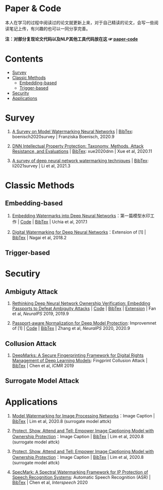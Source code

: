 Paper & Code 
========================
本人在学习的过程中阅读过的论文就更新上来，对于自己精读的论文，会写一些阅读笔记上传，有兴趣的也可以一同分享完善。

**注：对部分复现论文代码以及NLP其他工具代码放在这 ☞ [paper-code](https://github.com/DengBoCong/paper/tree/master/paper-code)**

# Contents 
+ [Survey](#Survey)
+ [Classic&nbsp;Methods](#Classic&nbsp;Methods)
    + [Embedding-based](#Embedding-based)
    + [Trigger-based](#Trigger-based)
+ [Security](#Security)
+ [Applications](#Applications)


# Survey 

1. [A Survey on Model Watermarking Neural Networks](https://arxiv.org/pdf/2009.12153.pdf) | [BibTex](https://scholar.googleusercontent.com/scholar.bib?q=info:Q_T8Vs8S7NcJ:scholar.google.com/&output=citation&scisdr=CgXai5N8EOiKsJSH2jc:AAGBfm0AAAAAYGiCwjeNVBw4l8jyEWLajBpoTa5PF4gs&scisig=AAGBfm0AAAAAYGiCwuS0fp-6EX7PqXQfgc_wOS4n-MVX&scisf=4&ct=citation&cd=-1&hl=zh-CN): boenisch2020survey | Franziska Boenisch, 2020.9

2. [DNN Intellectual Property Protection: Taxonomy, Methods, Attack Resistance, and Evaluations](https://arxiv.org/pdf/2011.13564.pdf) | [BibTex](https://scholar.googleusercontent.com/scholar.bib?q=info:80FeKvJfLoYJ:scholar.google.com/&output=citation&scisdr=CgXai5N8EOiKsJSALOI:AAGBfm0AAAAAYGiFNOKlzcGEjqC0uJMctsTqtWygTLMg&scisig=AAGBfm0AAAAAYGiFNCtNONAA-rQmC0P14lYLkcKqNTEW&scisf=4&ct=citation&cd=-1&hl=zh-CN): xue2020dnn | Xue et al, 2020.11

3. [A survey of deep neural network watermarking techniques](https://arxiv.org/pdf/2103.09274.pdf) | [BibTex](https://scholar.googleusercontent.com/scholar.bib?q=info:zaIcaXKRpAwJ:scholar.google.com/&output=citation&scisdr=CgXai5N8EOiKsJSAhcw:AAGBfm0AAAAAYGiFnczXYWu6F4LUqXDsFLn4qVh5elPt&scisig=AAGBfm0AAAAAYGiFnWLW45ZuHGzVvI3tYMbMu3kboFdQ&scisf=4&ct=citation&cd=-1&hl=zh-CN): li2021survey | Li et al, 2021.3

# Classic&nbsp;Methods
## Embedding-based
1. [Embedding Watermarks into Deep Neural Networks](https://arxiv.org/pdf/1701.04082)：第一篇模型水印工作 | [Code](https://github.com/yu4u/dnn-watermark) | [BibTex](https://scholar.googleusercontent.com/scholar.bib?q=info:UU2mQ9z-ZvgJ:scholar.google.com/&output=citation&scisdr=CgWVvEwREJLC_OQlpgc:AAGBfm0AAAAAYGcjvgfxBCPPsmRKecyXg54IRwJaH54W&scisig=AAGBfm0AAAAAYGcjvszsVjtnkroeuG0XJmnWRX5zeRbo&scisf=4&ct=citation&cd=-1&hl=zh-CN) | Uchia et al, 2017.1

2. [Digital Watermarking for Deep Neural Networks](https://arxiv.org/pdf/1802.02601.pdf)：Extension of [1] | [BibTex](https://scholar.googleusercontent.com/scholar.bib?q=info:UU2mQ9z-ZvgJ:scholar.google.com/&output=citation&scisdr=CgWVvEwREJLC_OQlpgc:AAGBfm0AAAAAYGcjvgfxBCPPsmRKecyXg54IRwJaH54W&scisig=AAGBfm0AAAAAYGcjvszsVjtnkroeuG0XJmnWRX5zeRbo&scisf=4&ct=citation&cd=-1&hl=zh-CN) | Nagai et al, 2018.2






## Trigger-based


# Secutiry

## Ambiguty Attack
1. [Rethinking Deep Neural Network Ownership Verification: Embedding Passports to Defeat Ambiguity Attacks](https://openreview.net/pdf?id=BJlfKVBeUr) | [Code](https://github.com/kamwoh/DeepIPR) | [BibTex](https://scholar.googleusercontent.com/scholar.bib?q=info:BKAV-WKeJ1AJ:scholar.google.com/&output=citation&scisdr=CgWVvEwREJLC_OQ2dGI:AAGBfm0AAAAAYGcwbGKgqKY6a88Qf5KSWhJ1cZDTLhKp&scisig=AAGBfm0AAAAAYGcwbFH6YVqAHUeAAN6Prl_2T1s73g_a&scisf=4&ct=citation&cd=-1&hl=zh-CN) | [Extension](https://arxiv.org/pdf/1909.07830.pdf) | Fan et al, *NeuraIPS* 2019, 2019.9

2. [Passport-aware Normalization for Deep Model Protection](https://proceedings.neurips.cc/paper/2020/file/ff1418e8cc993fe8abcfe3ce2003e5c5-Paper.pdf): Improvemnet of [1] | [Code](https://github.com/ZJZAC/Passport-aware-Normalization) | [BibTex](https://scholar.googleusercontent.com/scholar.bib?q=info:5QgO8-Ei59MJ:scholar.google.com/&output=citation&scisdr=CgWVvEwREJLC_OQ0VCc:AAGBfm0AAAAAYGcyTCc8vZsk-pFuOhQTxIcQCkrbyaKh&scisig=AAGBfm0AAAAAYGcyTD4o2PSHMinhgmKjFreZiaaIMuHC&scisf=4&ct=citation&cd=-1&hl=zh-CN) | Zhang et al, *NeuraIPS* 2020, 2020.9

## Collusion Attack

1. [DeepMarks: A Secure Fingerprinting Framework for Digital Rights Management of Deep Learning Models](http://www.aceslab.org/sites/default/files/DeepMarks_ICMR.pdf): Fingprint Collusion Attack | [BibTex](https://scholar.googleusercontent.com/scholar.bib?q=info:and7Xl29vpgJ:scholar.google.com/&output=citation&scisdr=CgWVvEwREJLC_OQ1P4Q:AAGBfm0AAAAAYGczJ4RoJtTNcjLtnR6Zl4YvA5v6elxb&scisig=AAGBfm0AAAAAYGczJ04ATBFCOCzJmHZ52JT_rgZWhxNf&scisf=4&ct=citation&cd=-1&hl=zh-CN) | Chen et al, *ICMR* 2019

## Surrogate Model Attack

# Applications

1. [Model Watermarking for Image Processing Networks](https://arxiv.org/pdf/2008.11009.pdf)：Image Caption | [BibTex](https://scholar.googleusercontent.com/scholar.bib?q=info:Hq9e_KZON_EJ:scholar.google.com/&output=citation&scisdr=CgWVvEwREJLC_OQsz6k:AAGBfm0AAAAAYGcq16n6j4YFkuwrZH3dDto3LkFvxF-a&scisig=AAGBfm0AAAAAYGcq16uriSTyDxEVHby921snFFyOuwPO&scisf=4&ct=citation&cd=-1&hl=zh-CN) | Lim et al, 2020.8
(surrogate model attck)

2. [Protect, Show, Attend and Tell: Empower Image Captioning Model with Ownership Protection](https://arxiv.org/pdf/2008.11009.pdf)：Image Caption | [BibTex](https://scholar.googleusercontent.com/scholar.bib?q=info:Hq9e_KZON_EJ:scholar.google.com/&output=citation&scisdr=CgWVvEwREJLC_OQsz6k:AAGBfm0AAAAAYGcq16n6j4YFkuwrZH3dDto3LkFvxF-a&scisig=AAGBfm0AAAAAYGcq16uriSTyDxEVHby921snFFyOuwPO&scisf=4&ct=citation&cd=-1&hl=zh-CN) | Lim et al, 2020.8
(surrogate model attck)

3. [Protect, Show, Attend and Tell: Empower Image Captioning Model with Ownership Protection](https://arxiv.org/pdf/2008.11009.pdf)：Image Caption | [BibTex](https://scholar.googleusercontent.com/scholar.bib?q=info:Hq9e_KZON_EJ:scholar.google.com/&output=citation&scisdr=CgWVvEwREJLC_OQsz6k:AAGBfm0AAAAAYGcq16n6j4YFkuwrZH3dDto3LkFvxF-a&scisig=AAGBfm0AAAAAYGcq16uriSTyDxEVHby921snFFyOuwPO&scisf=4&ct=citation&cd=-1&hl=zh-CN) | Lim et al, 2020.8
(surrogate model attck)

4. [SpecMark: A Spectral Watermarking Framework for IP Protection of Speech Recognition Systems](https://indico2.conference4me.psnc.pl/event/35/contributions/3413/attachments/489/514/Wed-1-8-8.pdf): Automatic Speech Recognition (ASR) | [BibTex](https://scholar.googleusercontent.com/scholar.bib?q=info:1mZFIe2pNnAJ:scholar.google.com/&output=citation&scisdr=CgWVvEwREJLC_OQoHKM:AAGBfm0AAAAAYGcuBKOzSqvdDqnLbYlRyww2XKv2DvaU&scisig=AAGBfm0AAAAAYGcuBLBOsoQ6w4kMDGZJ2WuleTHZouD7&scisf=4&ct=citation&cd=-1&hl=zh-CN) | Chen et al, *Interspeech* 2020
